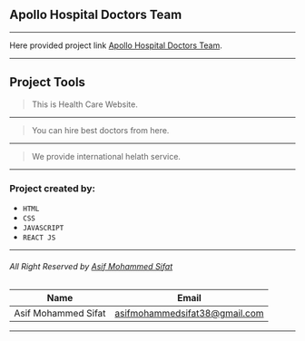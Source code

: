## Apollo Hospital Doctors Team
***
Here provided project link [Apollo Hospital Doctors Team](https://doctor-asif.netlify.app/).
___
## Project Tools
>This is Health Care Website.
---
>You can hire best doctors from here.
---
>We provide international helath service.

---

### Project created by:
* `HTML`
* `CSS`
* `JAVASCRIPT`
* `REACT JS`
---
###### All Right Reserved by [Asif Mohammed Sifat](https://www.facebook.com/asif.engrr)

<!-- table -->
|Name               |Email                        |
|-------------------|-----------------------------|
|Asif Mohammed Sifat|asifmohammedsifat38@gmail.com|

***
